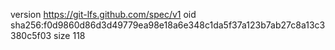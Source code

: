 version https://git-lfs.github.com/spec/v1
oid sha256:f0d9860d86d3d49779ea98e18a6e348c1da5f37a123b7ab27c8a13c3380c5f03
size 118
